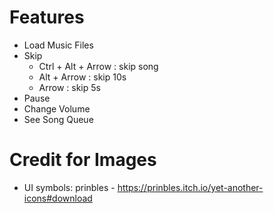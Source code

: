 # Features
* Load Music Files
* Skip
    * Ctrl + Alt + Arrow : skip song
    * Alt + Arrow        : skip 10s
    * Arrow              : skip 5s
* Pause
* Change Volume
* See Song Queue 

# Credit for Images

* UI symbols: prinbles - https://prinbles.itch.io/yet-another-icons#download